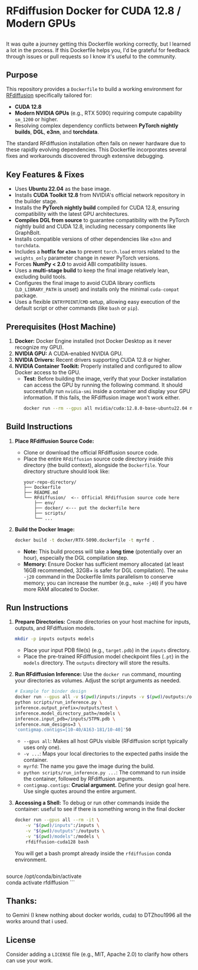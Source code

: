 # RFdiffusion Docker for CUDA 12.8 / Modern GPUs

## 

It was quite a journey getting this Dockerfile working correctly, but I learned a lot in the process.
If this Dockerfile helps you, I'd be grateful for feedback through issues or pull requests so I know it's useful to the community.

## Purpose

This repository provides a `Dockerfile` to build a working environment for [RFdiffusion](https://github.com/RosettaCommons/RFdiffusion) specifically tailored for:

* **CUDA 12.8**
* **Modern NVIDIA GPUs** (e.g., RTX 5090) requiring compute capability `sm_1200` or higher.
* Resolving complex dependency conflicts between **PyTorch nightly builds**, **DGL**, **e3nn**, and **torchdata**.

The standard RFdiffusion installation often fails on newer hardware due to these rapidly evolving dependencies. This Dockerfile incorporates several fixes and workarounds discovered through extensive debugging.

## Key Features & Fixes

* Uses **Ubuntu 22.04** as the base image.
* Installs **CUDA Toolkit 12.8** from NVIDIA's official network repository in the builder stage.
* Installs the **PyTorch nightly build** compiled for CUDA 12.8, ensuring compatibility with the latest GPU architectures.
* **Compiles DGL from source** to guarantee compatibility with the PyTorch nightly build and CUDA 12.8, including necessary components like GraphBolt.
* Installs compatible versions of other dependencies like `e3nn` and `torchdata`.
* Includes a **hotfix for `e3nn`** to prevent `torch.load` errors related to the `weights_only` parameter change in newer PyTorch versions.
* Forces **NumPy < 2.0** to avoid ABI compatibility issues.
* Uses a **multi-stage build** to keep the final image relatively lean, excluding build tools.
* Configures the final image to avoid CUDA library conflicts (`LD_LIBRARY_PATH` is unset) and installs only the minimal `cuda-compat` package.
* Uses a flexible `ENTRYPOINT`/`CMD` setup, allowing easy execution of the default script or other commands (like `bash` or `pip`).

## Prerequisites (Host Machine)

1.  **Docker:** Docker Engine installed (not Docker Desktop as it never recognize my GPU).
2.  **NVIDIA GPU:** A CUDA-enabled NVIDIA GPU.
3.  **NVIDIA Drivers:** Recent drivers supporting CUDA 12.8 or higher.
4.  **NVIDIA Container Toolkit:** Properly installed and configured to allow Docker access to the GPU.
    * **Test:** Before building the image, verify that your Docker installation can access the GPU by running the following command. It should successfully run `nvidia-smi` inside a container and display your GPU information. If this fails, the RFdiffusion image won't work either.
        ```bash
        docker run --rm --gpus all nvidia/cuda:12.8.0-base-ubuntu22.04 nvidia-smi
        ```

## Build Instructions

1.  **Place RFdiffusion Source Code:**
    * Clone or download the official RFdiffusion source code.
    * Place the entire `RFdiffusion` source code directory inside *this* directory (the build context), alongside the `Dockerfile`. Your directory structure should look like:
        ```
        your-repo-directory/
        ├── Dockerfile
        ├── README.md
        └── RFdiffusion/  <-- Official RFdiffusion source code here
            ├── env/
            ├── docker/ <--- put the dockerfile here
            ├── scripts/
            └── ...
        ```

2.  **Build the Docker Image:**
    ```bash
    docker build -t docker/RTX-5090.dockerfile -t myrfd .
    ```
    * **Note:** This build process will take a **long time** (potentially over an hour), especially the DGL compilation step.
    * **Memory:** Ensure Docker has sufficient memory allocated (at least 16GB recommended, 32GB+ is safer for DGL compilation). The `make -j20` command in the Dockerfile limits parallelism to conserve memory; you can increase the number (e.g., `make -j40`) if you have more RAM allocated to Docker.

## Run Instructions

1.  **Prepare Directories:** Create directories on your host machine for inputs, outputs, and RFdiffusion models.
    ```bash
    mkdir -p inputs outputs models
    ```
    * Place your input PDB file(s) (e.g., `target.pdb`) in the `inputs` directory.
    * Place the pre-trained RFdiffusion model checkpoint files (`.pt`) in the `models` directory. The `outputs` directory will store the results.

2.  **Run RFdiffusion Inference:**
    Use the `docker run` command, mounting your directories as volumes. Adjust the script arguments as needed.
    ```bash
    # Example for binder design
    docker run --gpus all -v $(pwd)/inputs:/inputs -v $(pwd)/outputs:/outputs -v $(pwd)/models:/models myrfd \
    python scripts/run_inference.py \
    inference.output_prefix=/outputs/test \
    inference.model_directory_path=/models \
    inference.input_pdb=/inputs/5TPN.pdb \
    inference.num_designs=3 \
    'contigmap.contigs=[10-40/A163-181/10-40]'50
    ```
    * `--gpus all`: Makes all host GPUs visible (RFdiffusion script typically uses only one).
    * `-v ...`: Maps your local directories to the expected paths inside the container.
    * `myrfd`: The name you gave the image during the build.
    * `python scripts/run_inference.py ...`: The command to run inside the container, followed by RFdiffusion arguments.
    * `contigmap.contigs`: **Crucial argument.** Define your design goal here. Use single quotes around the entire argument.

3.  **Accessing a Shell:** To debug or run other commands inside the container:
   useful to see if there is something wrong in the final docker

    ```bash
    docker run --gpus all --rm -it \
        -v "$(pwd)/inputs":/inputs \
        -v "$(pwd)/outputs":/outputs \
        -v "$(pwd)/models":/models \
        rfdiffusion-cuda128 bash
    ```
    You will get a bash prompt already inside the `rfdiffusion` conda environment.
    ```bash
   source /opt/conda/bin/activate    
   conda activate rfdiffusion
    ```

## Thanks:
 
  to Gemini (I knew nothing about docker worlds, cuda)
  to DTZhou1996 all the works around that i used.

## License

Consider adding a `LICENSE` file (e.g., MIT, Apache 2.0) to clarify how others can use your work.
